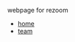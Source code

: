 webpage for rezoom
- [home](https://rezoom-umd.github.io/)
- [team](https://rezoom-umd.github.io/team.html)
